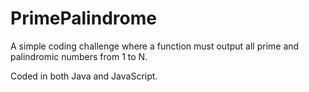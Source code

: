 # PrimePalindrome

A simple coding challenge where a function must output all prime and palindromic numbers from 1 to N.

Coded in both Java and JavaScript.
